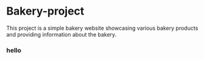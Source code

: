 # Bakery-project
This project is a simple bakery website showcasing various bakery products and providing information about the bakery.
### hello
